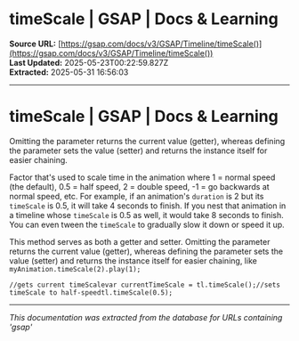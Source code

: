 # timeScale | GSAP | Docs & Learning

**Source URL:** [https://gsap.com/docs/v3/GSAP/Timeline/timeScale()](https://gsap.com/docs/v3/GSAP/Timeline/timeScale())  
**Last Updated:** 2025-05-23T00:22:59.827Z  
**Extracted:** 2025-05-31 16:56:03

---

# timeScale | GSAP | Docs & Learning

Omitting the parameter returns the current value (getter), whereas defining the parameter sets the value (setter) and returns the instance itself for easier chaining.

Factor that's used to scale time in the animation where 1 = normal speed (the default), 0.5 = half speed, 2 = double speed, -1 = go backwards at normal speed, etc. For example, if an animation's `duration` is 2 but its `timeScale` is 0.5, it will take 4 seconds to finish. If you nest that animation in a timeline whose `timeScale` is 0.5 as well, it would take 8 seconds to finish. You can even tween the `timeScale` to gradually slow it down or speed it up.

This method serves as both a getter and setter. Omitting the parameter returns the current value (getter), whereas defining the parameter sets the value (setter) and returns the instance itself for easier chaining, like `myAnimation.timeScale(2).play(1);`

```
//gets current timeScalevar currentTimeScale = tl.timeScale();//sets timeScale to half-speedtl.timeScale(0.5);
```

---

*This documentation was extracted from the database for URLs containing 'gsap'*
